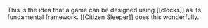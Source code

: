 This is the idea that a game can be designed using [[clocks]] as its fundamental framework. [[Citizen Sleeper]] does this wonderfully.